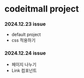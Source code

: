 # codeitmall project

### 2024.12.23 issue

- default project
- css 적용하기

### 2024.12.24 issue

- 페이지 나누기
- Link 컴포넌트
